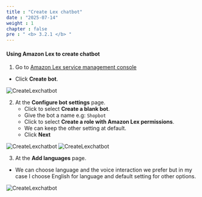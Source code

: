 ```yaml
---
title : "Create Lex chatbot"
date : "2025-07-14"
weight : 1
chapter : false
pre : " <b> 3.2.1 </b> "
---
```

#### Using Amazon Lex to create chatbot

1. Go to [Amazon Lex service management console](https://console.aws.amazon.com/lexv2/home)
  + Click **Create bot**.

![CreateLexchatbot](/images/3.createchatbot/CreateChatbotLex4.1.png)

2. At the **Configure bot settings** page.
   + Click to select **Create a blank bot**.
   + Give the bot a name e.g: ``Shopbot``
   + Click to select **Create a role with Amazon Lex permissions**.
   + We can keep the other setting at default.
   + Click **Next**

![CreateLexchatbot](/images/3.createchatbot/CreateChatbotLex4.2.png)
![CreateLexchatbot](/images/3.createchatbot/CreateChatbotLex4.3.png)

3. At the **Add languages** page.
  + We can choose language and the voice interaction we prefer but in my case I choose English for language and default setting for other options.

  ![CreateLexchatbot](/images/3.createchatbot/CreateChatbotLex4.4.png)

  
